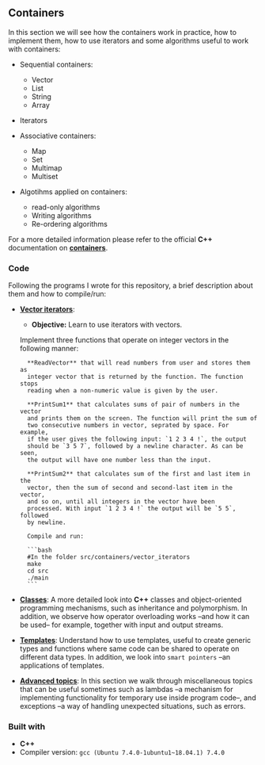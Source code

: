## Containers
In this section we will see how the containers work in practice, how to implement them, how to use iterators and some algorithms useful to work with containers:

* Sequential containers:
	* Vector
	* List
	* String
	* Array

* Iterators

* Associative containers:
	* Map
	* Set
	* Multimap
	* Multiset

* Algotihms applied on containers:
	* read-only algorithms
	* Writing algorithms
	* Re-ordering algorithms

For a more detailed information please refer to the official **C++** documentation on [**containers**](https://en.cppreference.com/w/cpp/container).

### Code
Following the programs I wrote for this repository, a brief description about them and how to compile/run:

* [**Vector iterators**](src/containers/vector_iterators/src): 

	* **Objective:** Learn to use iterators with vectors.

	Implement three functions that operate on integer vectors in the
	following manner:

		**ReadVector** that will read numbers from user and stores them as
		integer vector that is returned by the function. The function stops
		reading when a non-numeric value is given by the user.

		**PrintSum1** that calculates sums of pair of numbers in the vector
		and prints them on the screen. The function will print the sum of
		two consecutive numbers in vector, seprated by space. For example,
		if the user gives the following input: `1 2 3 4 !`, the output
		should be `3 5 7`, followed by a newline character. As can be seen,
		the output will have one number less than the input.

		**PrintSum2** that calculates sum of the first and last item in the
		vector, then the sum of second and second-last item in the vector,
		and so on, until all integers in the vector have been
		processed. With input `1 2 3 4 !` the output will be `5 5`, followed
		by newline.

		Compile and run:
		
		```bash
		#In the folder src/containers/vector_iterators
		make
		cd src
		./main
		```


* [**Classes**](src/classes): A more detailed look into **C++** classes and object-oriented programming mechanisms, such as inheritance and polymorphism. In addition, we observe how operator overloading works –and how it can be used– for example, together with input and output streams.

* [**Templates**](src/templates): Understand how to use templates, useful to create generic types and functions where same code can be shared to operate on different data types. In addition, we look into ``smart pointers`` –an applications of templates.

* [**Advanced topics**](src/advanced): In this section we walk through miscellaneous topics that can be useful sometimes such as lambdas –a mechanism for implementing functionality for temporary use inside program code–, and exceptions –a way of handling unexpected situations, such as errors.

### Built with
* **C++**
* Compiler version: ``gcc (Ubuntu 7.4.0-1ubuntu1~18.04.1) 7.4.0``